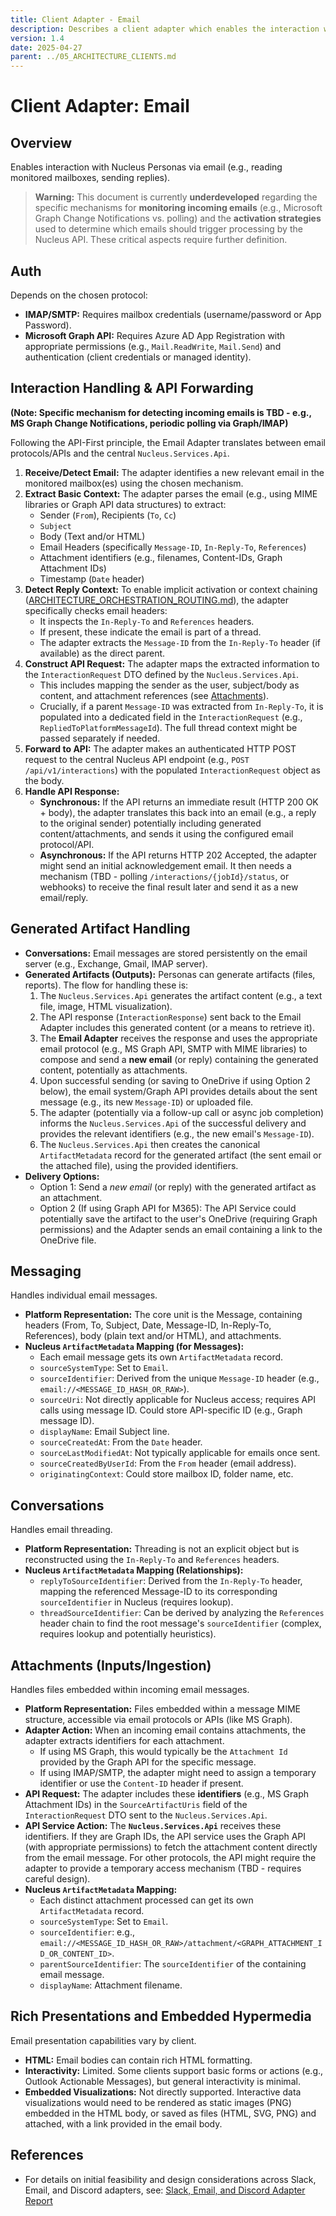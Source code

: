 ```yaml
---
title: Client Adapter - Email
description: Describes a client adapter which enables the interaction with Nucleus personas via Email
version: 1.4
date: 2025-04-27
parent: ../05_ARCHITECTURE_CLIENTS.md
---
```


# Client Adapter: Email


## Overview

Enables interaction with Nucleus Personas via email (e.g., reading monitored mailboxes, sending replies).

> **Warning:** This document is currently **underdeveloped** regarding the specific mechanisms for **monitoring incoming emails** (e.g., Microsoft Graph Change Notifications vs. polling) and the **activation strategies** used to determine which emails should trigger processing by the Nucleus API. These critical aspects require further definition.


## Auth

Depends on the chosen protocol:
*   **IMAP/SMTP:** Requires mailbox credentials (username/password or App Password).
*   **Microsoft Graph API:** Requires Azure AD App Registration with appropriate permissions (e.g., `Mail.ReadWrite`, `Mail.Send`) and authentication (client credentials or managed identity).


## Interaction Handling & API Forwarding

**(Note: Specific mechanism for detecting incoming emails is TBD - e.g., MS Graph Change Notifications, periodic polling via Graph/IMAP)**

Following the API-First principle, the Email Adapter translates between email protocols/APIs and the central `Nucleus.Services.Api`.

1.  **Receive/Detect Email:** The adapter identifies a new relevant email in the monitored mailbox(es) using the chosen mechanism.
2.  **Extract Basic Context:** The adapter parses the email (e.g., using MIME libraries or Graph API data structures) to extract:
    *   Sender (`From`), Recipients (`To`, `Cc`)
    *   `Subject`
    *   Body (Text and/or HTML)
    *   Email Headers (specifically `Message-ID`, `In-Reply-To`, `References`)
    *   Attachment identifiers (e.g., filenames, Content-IDs, Graph Attachment IDs)
    *   Timestamp (`Date` header)
3.  **Detect Reply Context:** To enable implicit activation or context chaining ([ARCHITECTURE_ORCHESTRATION_ROUTING.md](./../Processing/Orchestration/ARCHITECTURE_ORCHESTRATION_ROUTING.md)), the adapter specifically checks email headers:
    *   It inspects the `In-Reply-To` and `References` headers.
    *   If present, these indicate the email is part of a thread.
    *   The adapter extracts the `Message-ID` from the `In-Reply-To` header (if available) as the direct parent.
4.  **Construct API Request:** The adapter maps the extracted information to the `InteractionRequest` DTO defined by the `Nucleus.Services.Api`.
    *   This includes mapping the sender as the user, subject/body as content, and attachment references (see [Attachments](#attachments-inputsingestion)).
    *   Crucially, if a parent `Message-ID` was extracted from `In-Reply-To`, it is populated into a dedicated field in the `InteractionRequest` (e.g., `RepliedToPlatformMessageId`). The full thread context might be passed separately if needed.
5.  **Forward to API:** The adapter makes an authenticated HTTP POST request to the central Nucleus API endpoint (e.g., `POST /api/v1/interactions`) with the populated `InteractionRequest` object as the body.
6.  **Handle API Response:**
    *   **Synchronous:** If the API returns an immediate result (HTTP 200 OK + body), the adapter translates this back into an email (e.g., a reply to the original sender) potentially including generated content/attachments, and sends it using the configured email protocol/API.
    *   **Asynchronous:** If the API returns HTTP 202 Accepted, the adapter might send an initial acknowledgement email. It then needs a mechanism (TBD - polling `/interactions/{jobId}/status`, or webhooks) to receive the final result later and send it as a new email/reply.


## Generated Artifact Handling

*   **Conversations:** Email messages are stored persistently on the email server (e.g., Exchange, Gmail, IMAP server).
*   **Generated Artifacts (Outputs):** Personas can generate artifacts (files, reports). The flow for handling these is:
    1.  The `Nucleus.Services.Api` generates the artifact content (e.g., a text file, image, HTML visualization).
    2.  The API response (`InteractionResponse`) sent back to the Email Adapter includes this generated content (or a means to retrieve it).
    3.  The **Email Adapter** receives the response and uses the appropriate email protocol (e.g., MS Graph API, SMTP with MIME libraries) to compose and send a **new email** (or reply) containing the generated content, potentially as attachments.
    4.  Upon successful sending (or saving to OneDrive if using Option 2 below), the email system/Graph API provides details about the sent message (e.g., its new `Message-ID`) or uploaded file.
    5.  The adapter (potentially via a follow-up call or async job completion) informs the `Nucleus.Services.Api` of the successful delivery and provides the relevant identifiers (e.g., the new email's `Message-ID`).
    6.  The `Nucleus.Services.Api` then creates the canonical `ArtifactMetadata` record for the generated artifact (the sent email or the attached file), using the provided identifiers.
*   **Delivery Options:**
    *   Option 1: Send a *new email* (or reply) with the generated artifact as an attachment.
    *   Option 2 (If using Graph API for M365): The API Service could potentially save the artifact to the user's OneDrive (requiring Graph permissions) and the Adapter sends an email containing a link to the OneDrive file.


## Messaging

Handles individual email messages.

*   **Platform Representation:** The core unit is the Message, containing headers (From, To, Subject, Date, Message-ID, In-Reply-To, References), body (plain text and/or HTML), and attachments.
*   **Nucleus `ArtifactMetadata` Mapping (for Messages):**
    *   Each email message gets its own `ArtifactMetadata` record.
    *   `sourceSystemType`: Set to `Email`.
    *   `sourceIdentifier`: Derived from the unique `Message-ID` header (e.g., `email://<MESSAGE_ID_HASH_OR_RAW>`).
    *   `sourceUri`: Not directly applicable for Nucleus access; requires API calls using message ID. Could store API-specific ID (e.g., Graph message ID).
    *   `displayName`: Email Subject line.
    *   `sourceCreatedAt`: From the `Date` header.
    *   `sourceLastModifiedAt`: Not typically applicable for emails once sent.
    *   `sourceCreatedByUserId`: From the `From` header (email address).
    *   `originatingContext`: Could store mailbox ID, folder name, etc.


## Conversations

Handles email threading.

*   **Platform Representation:** Threading is not an explicit object but is reconstructed using the `In-Reply-To` and `References` headers.
*   **Nucleus `ArtifactMetadata` Mapping (Relationships):**
    *   `replyToSourceIdentifier`: Derived from the `In-Reply-To` header, mapping the referenced Message-ID to its corresponding `sourceIdentifier` in Nucleus (requires lookup).
    *   `threadSourceIdentifier`: Can be derived by analyzing the `References` header chain to find the root message's `sourceIdentifier` (complex, requires lookup and potentially heuristics).


## Attachments (Inputs/Ingestion)

Handles files embedded within incoming email messages.

*   **Platform Representation:** Files embedded within a message MIME structure, accessible via email protocols or APIs (like MS Graph).
*   **Adapter Action:** When an incoming email contains attachments, the adapter extracts identifiers for each attachment.
    *   If using MS Graph, this would typically be the `Attachment Id` provided by the Graph API for the specific message.
    *   If using IMAP/SMTP, the adapter might need to assign a temporary identifier or use the `Content-ID` header if present.
*   **API Request:** The adapter includes these **identifiers** (e.g., MS Graph Attachment IDs) in the `SourceArtifactUris` field of the `InteractionRequest` DTO sent to the `Nucleus.Services.Api`.
*   **API Service Action:** The **`Nucleus.Services.Api`** receives these identifiers. If they are Graph IDs, the API service uses the Graph API (with appropriate permissions) to fetch the attachment content directly from the email message. For other protocols, the API might require the adapter to provide a temporary access mechanism (TBD - requires careful design).
*   **Nucleus `ArtifactMetadata` Mapping:**
    *   Each distinct attachment processed can get its own `ArtifactMetadata` record.
    *   `sourceSystemType`: Set to `Email`.
    *   `sourceIdentifier`: e.g., `email://<MESSAGE_ID_HASH_OR_RAW>/attachment/<GRAPH_ATTACHMENT_ID_OR_CONTENT_ID>`.
    *   `parentSourceIdentifier`: The `sourceIdentifier` of the containing email message.
    *   `displayName`: Attachment filename.


## Rich Presentations and Embedded Hypermedia

Email presentation capabilities vary by client.

*   **HTML:** Email bodies can contain rich HTML formatting.
*   **Interactivity:** Limited. Some clients support basic forms or actions (e.g., Outlook Actionable Messages), but general interactivity is minimal.
*   **Embedded Visualizations:** Not directly supported. Interactive data visualizations would need to be rendered as static images (PNG) embedded in the HTML body, or saved as files (HTML, SVG, PNG) and attached, with a link provided in the email body.


## References

*   For details on initial feasibility and design considerations across Slack, Email, and Discord adapters, see: [Slack, Email, and Discord Adapter Report](../../HelpfulMarkdownFiles/Slack-Email-Discord-Adapter-Report.md)
